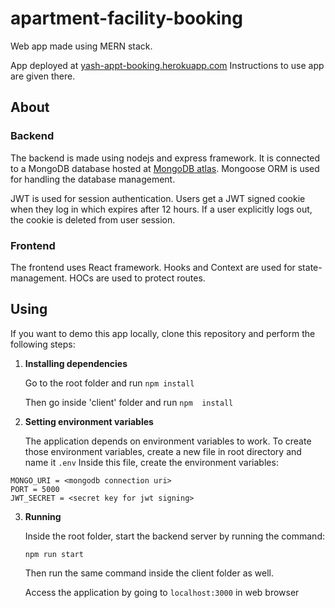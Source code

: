 # apartment-facility-booking

Web app made using MERN stack.

App deployed at [yash-appt-booking.herokuapp.com](https://yash-appt-booking.herokuapp.com/)
Instructions to use app are given there.

## About

### Backend

The backend is made using nodejs and express framework.
It is connected to a MongoDB database hosted at [MongoDB atlas](https://www.mongodb.com/cloud/atlas).
Mongoose ORM is used for handling the database management.

JWT is used for session authentication. Users get a JWT signed cookie when they log in which expires after 12 hours.
If a user explicitly logs out, the cookie is deleted from user session.

### Frontend

The frontend uses React framework.
Hooks and Context are used for state-management.
HOCs are used to protect routes.


## Using

If you want to demo this app locally, clone this repository and perform the following steps:

1. **Installing dependencies**
	
	Go to the root folder and run
	`npm install`

	Then go inside 'client' folder and run
	`npm  install`

2. **Setting environment variables**

	The application depends on environment variables to work.
	To create those environment variables, create a new file in root directory and name it `.env`
	Inside this file, create the environment variables:

  ```
  MONGO_URI = <mongodb connection uri>
  PORT = 5000
  JWT_SECRET = <secret key for jwt signing>
  ```

    
	
	
3. **Running**
	
	Inside the root folder, start the backend server by running the command:
		
	`npm run start`

	Then run the same command inside the client folder as well.

	Access the application by going to `localhost:3000`	 in web browser


